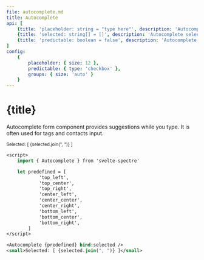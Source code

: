 ```yaml
---
file: autocomplete.md
title: Autocomplete
api: [
	{title: 'placeholder: string = "type here"', description: 'Autocomplete placeholder', variables: 'any string'},
	{title: 'selected: string[] = []', description: 'Autocomplete selected', variables: '[]'},
	{title: 'predictable: boolean = false', description: 'Autocomplete predictable', variables: 'true | false'}
]
config:
    {
        placeholder: { size: 12 },
        predictable: { type: 'checkbox' },
        groups: { size: 'auto' }
    }
---
```


<script>
    import { Autocomplete } from '$lib'
    import Knobs from '../_knobs.svelte'

    let predefined = [
                'top_left',
                'top_center',
                'top_right',
                'center_left',
                'center_center',
                'center_right',
                'bottom_left',
                'bottom_center',
                'bottom_right',
            ],
        state = {placeholder: 'type here', predictable: false, groups: 'top_,center_,bottom_'},
        selected = []
</script>

# {title}

Autocomplete form component provides suggestions while you type. It is often
used for tags and contacts input.

<p>
    <Autocomplete
        bind:predefined
        bind:selected
        bind:placeholder={state.placeholder}
        creatable
        predictable={state.predictable}
        groups={state.groups ? state.groups.split(',') : []} />
    <small>Selected: [ {selected.join(", ")} ]</small>
</p>

<p>
    <Knobs bind:state {config}/>
</p>

```sv
<script>
    import { Autocomplete } from 'svelte-spectre'

    let predefined = [
            'top_left',
            'top_center',
            'top_right',
            'center_left',
            'center_center',
            'center_right',
            'bottom_left',
            'bottom_center',
            'bottom_right',
        ]
</script>

<Autocomplete {predefined} bind:selected />
<small>Selected: [ {selected.join(", ")} ]</small>
```
